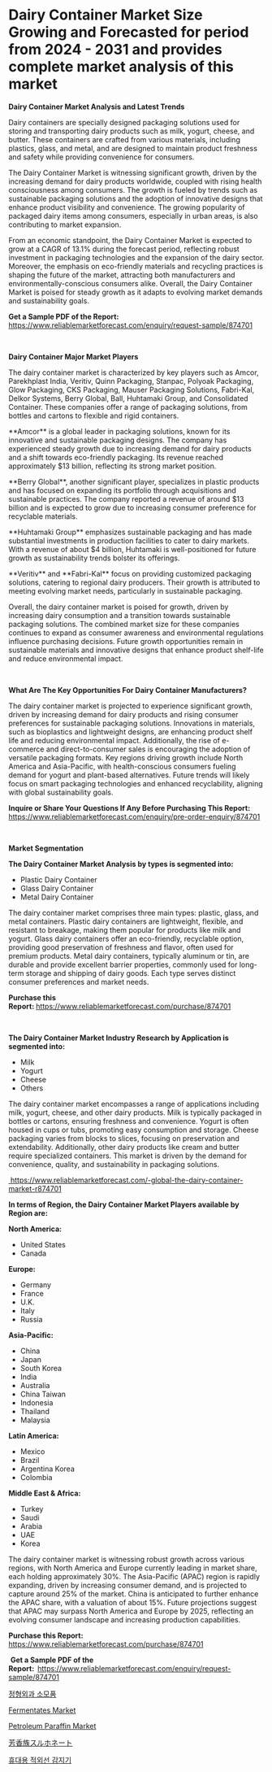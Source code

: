<p><h1>Dairy Container Market Size Growing and Forecasted for period from 2024 - 2031 and provides complete market analysis of this market</h1></p><p><strong>Dairy Container Market Analysis and Latest Trends</strong></p>
<p><p>Dairy containers are specially designed packaging solutions used for storing and transporting dairy products such as milk, yogurt, cheese, and butter. These containers are crafted from various materials, including plastics, glass, and metal, and are designed to maintain product freshness and safety while providing convenience for consumers.</p><p>The Dairy Container Market is witnessing significant growth, driven by the increasing demand for dairy products worldwide, coupled with rising health consciousness among consumers. The growth is fueled by trends such as sustainable packaging solutions and the adoption of innovative designs that enhance product visibility and convenience. The growing popularity of packaged dairy items among consumers, especially in urban areas, is also contributing to market expansion.</p><p>From an economic standpoint, the Dairy Container Market is expected to grow at a CAGR of 13.1% during the forecast period, reflecting robust investment in packaging technologies and the expansion of the dairy sector. Moreover, the emphasis on eco-friendly materials and recycling practices is shaping the future of the market, attracting both manufacturers and environmentally-conscious consumers alike. Overall, the Dairy Container Market is poised for steady growth as it adapts to evolving market demands and sustainability goals.</p></p>
<p><strong>Get a Sample PDF of the Report:&nbsp;</strong> <a href="https://www.reliablemarketforecast.com/enquiry/request-sample/874701">https://www.reliablemarketforecast.com/enquiry/request-sample/874701</a></p>
<p>&nbsp;</p>
<p><strong>Dairy Container Major Market Players</strong></p>
<p><p>The dairy container market is characterized by key players such as Amcor, Parekhplast India, Veritiv, Quinn Packaging, Stanpac, Polyoak Packaging, Glow Packaging, CKS Packaging, Mauser Packaging Solutions, Fabri-Kal, Delkor Systems, Berry Global, Ball, Huhtamaki Group, and Consolidated Container. These companies offer a range of packaging solutions, from bottles and cartons to flexible and rigid containers.</p><p>**Amcor** is a global leader in packaging solutions, known for its innovative and sustainable packaging designs. The company has experienced steady growth due to increasing demand for dairy products and a shift towards eco-friendly packaging. Its revenue reached approximately $13 billion, reflecting its strong market position.</p><p>**Berry Global**, another significant player, specializes in plastic products and has focused on expanding its portfolio through acquisitions and sustainable practices. The company reported a revenue of around $13 billion and is expected to grow due to increasing consumer preference for recyclable materials.</p><p>**Huhtamaki Group** emphasizes sustainable packaging and has made substantial investments in production facilities to cater to dairy markets. With a revenue of about $4 billion, Huhtamaki is well-positioned for future growth as sustainability trends bolster its offerings.</p><p>**Veritiv** and **Fabri-Kal** focus on providing customized packaging solutions, catering to regional dairy producers. Their growth is attributed to meeting evolving market needs, particularly in sustainable packaging.</p><p>Overall, the dairy container market is poised for growth, driven by increasing dairy consumption and a transition towards sustainable packaging solutions. The combined market size for these companies continues to expand as consumer awareness and environmental regulations influence purchasing decisions. Future growth opportunities remain in sustainable materials and innovative designs that enhance product shelf-life and reduce environmental impact.</p></p>
<p>&nbsp;</p>
<p><strong>What Are The Key Opportunities For Dairy Container Manufacturers?</strong></p>
<p><p>The dairy container market is projected to experience significant growth, driven by increasing demand for dairy products and rising consumer preferences for sustainable packaging solutions. Innovations in materials, such as bioplastics and lightweight designs, are enhancing product shelf life and reducing environmental impact. Additionally, the rise of e-commerce and direct-to-consumer sales is encouraging the adoption of versatile packaging formats. Key regions driving growth include North America and Asia-Pacific, with health-conscious consumers fueling demand for yogurt and plant-based alternatives. Future trends will likely focus on smart packaging technologies and enhanced recyclability, aligning with global sustainability goals.</p></p>
<p><strong>Inquire or Share Your Questions If Any Before Purchasing This Report:</strong> <a href="https://www.reliablemarketforecast.com/enquiry/pre-order-enquiry/874701">https://www.reliablemarketforecast.com/enquiry/pre-order-enquiry/874701</a></p>
<p>&nbsp;</p>
<p><strong>Market Segmentation</strong></p>
<p><strong>The Dairy Container Market Analysis by types is segmented into:</strong></p>
<p><ul><li>Plastic Dairy Container</li><li>Glass Dairy Container</li><li>Metal Dairy Container</li></ul></p>
<p><p>The dairy container market comprises three main types: plastic, glass, and metal containers. Plastic dairy containers are lightweight, flexible, and resistant to breakage, making them popular for products like milk and yogurt. Glass dairy containers offer an eco-friendly, recyclable option, providing good preservation of freshness and flavor, often used for premium products. Metal dairy containers, typically aluminum or tin, are durable and provide excellent barrier properties, commonly used for long-term storage and shipping of dairy goods. Each type serves distinct consumer preferences and market needs.</p></p>
<p><strong>Purchase this Report:&nbsp;</strong><a href="https://www.reliablemarketforecast.com/purchase/874701">https://www.reliablemarketforecast.com/purchase/874701</a></p>
<p>&nbsp;</p>
<p><strong>The Dairy Container Market Industry Research by Application is segmented into:</strong></p>
<p><ul><li>Milk</li><li>Yogurt</li><li>Cheese</li><li>Others</li></ul></p>
<p><p>The dairy container market encompasses a range of applications including milk, yogurt, cheese, and other dairy products. Milk is typically packaged in bottles or cartons, ensuring freshness and convenience. Yogurt is often housed in cups or tubs, promoting easy consumption and storage. Cheese packaging varies from blocks to slices, focusing on preservation and extendability. Additionally, other dairy products like cream and butter require specialized containers. This market is driven by the demand for convenience, quality, and sustainability in packaging solutions.</p></p>
<p><a href="https://www.reliablemarketforecast.com/-global-the-dairy-container-market-r874701">&nbsp;https://www.reliablemarketforecast.com/-global-the-dairy-container-market-r874701</a></p>
<p><strong>In terms of Region, the Dairy Container Market Players available by Region are:</strong></p>
<p>
    <p> <strong> North America: </strong>
        <ul>
            <li>United States</li>
            <li>Canada</li>
        </ul>
        </p> 
    <p> <strong> Europe: </strong>
        <ul>
            <li>Germany</li>
            <li>France</li>
            <li>U.K.</li>
            <li>Italy</li>
            <li>Russia</li>
        </ul>
        </p> 
    <p> <strong> Asia-Pacific: </strong>
        <ul>
            <li>China</li>
            <li>Japan</li>
            <li>South Korea</li>
            <li>India</li>
            <li>Australia</li>
            <li>China Taiwan</li>
            <li>Indonesia</li>
            <li>Thailand</li>
            <li>Malaysia</li>
        </ul>
        </p> 
    <p> <strong> Latin America: </strong>
        <ul>
            <li>Mexico</li>
            <li>Brazil</li>
            <li>Argentina Korea</li>
            <li>Colombia</li>
        </ul>
        </p> 
    <p> <strong> Middle East & Africa: </strong>
        <ul>
            <li>Turkey</li>
            <li>Saudi</li>
            <li>Arabia</li>
            <li>UAE</li>
            <li>Korea</li>
        </ul>
    </p>
    </p>
<p><p>The dairy container market is witnessing robust growth across various regions, with North America and Europe currently leading in market share, each holding approximately 30%. The Asia-Pacific (APAC) region is rapidly expanding, driven by increasing consumer demand, and is projected to capture around 25% of the market. China is anticipated to further enhance the APAC share, with a valuation of about 15%. Future projections suggest that APAC may surpass North America and Europe by 2025, reflecting an evolving consumer landscape and increasing production capabilities.</p></p>
<p><strong>Purchase this Report: </strong><a href="https://www.reliablemarketforecast.com/purchase/874701">https://www.reliablemarketforecast.com/purchase/874701</a></p>
<p>&nbsp;<strong>Get a Sample PDF of the Report:&nbsp;&nbsp;</strong><a href="https://www.reliablemarketforecast.com/enquiry/request-sample/874701">https://www.reliablemarketforecast.com/enquiry/request-sample/874701</a></p>
<p><strong></strong></p>
<p><p><a href="https://medium.com/@deandreclark78/%EC%84%B8%EA%B3%84-orthopedics-consumables-market-%EC%9D%80-2024%EC%97%90%EC%84%9C-2031%EB%A1%9C-%EC%97%B0%ED%8F%89%EA%B7%A0-%EC%A6%9D%EA%B0%80%EC%9C%A8%EC%9D%84-%EB%B3%B4%EC%9D%BC-%EA%B2%83%EC%9C%BC%EB%A1%9C-%EC%98%88%EC%83%81%EB%90%A9%EB%8B%88%EB%8B%A4-9dfbf1fe8471">정형외과 소모품</a></p><p><a href="https://medium.com/@jariartemva9/the-market-for-fermentates-market-is-examined-in-this-report-along-with-the-factors-that-are-dc7ed90bee12">Fermentates Market</a></p><p><a href="https://issuu.com/reportprime-2/docs/petroleum-paraffin-market-size-2030_a3b3ae3b1d9794">Petroleum Paraffin Market</a></p><p><a href="https://medium.com/@berryguann/aromatic-sulfonate-market-%E3%81%AF-%E3%82%B3%E3%82%B9%E3%83%88%E7%AE%A1%E7%90%86%E3%81%A8%E5%8A%B9%E7%8E%87%E5%90%91%E4%B8%8A%E3%82%92%E5%84%AA%E5%85%88%E3%81%97%E3%81%BE%E3%81%99-%E3%81%95%E3%82%89%E3%81%AB-%E5%A0%B1%E5%91%8A%E6%9B%B8%E3%81%AF%E5%B8%82%E5%A0%B4%E3%81%AE%E9%9C%80%E8%A6%81%E9%9D%A2%E3%81%A8%E4%BE%9B%E7%B5%A6%E9%9D%A2%E3%81%AE%E4%B8%A1%E6%96%B9%E3%82%92%E3%82%AB%E3%83%90%E3%83%BC%E3%81%97%E3%81%A6%E3%81%84%E3%81%BE%E3%81%99-aromatic-sulfonate-9a8b6efd4807">芳香族スルホネート</a></p><p><a href="https://medium.com/@deandreclark78/potable-infrared-detector-market-%EC%9D%98-%EA%B8%80%EB%A1%9C%EB%B2%8C-%EC%8B%9C%EC%9E%A5-%EA%B0%9C%EC%9A%94%EB%8A%94-%EC%A0%84-%EC%84%B8%EA%B3%84-%EB%B0%8F-%EC%A3%BC%EC%9A%94-%EC%8B%9C%EC%9E%A5%EC%9D%98-%EC%82%B0%EC%97%85%EC%97%90-%EC%98%81%ED%96%A5%EC%9D%84-%EB%AF%B8%EC%B9%98%EB%8A%94-%EC%A3%BC%EC%9A%94-%ED%8A%B8%EB%A0%8C%EB%93%9C%EC%97%90-%EB%8C%80%ED%95%9C-%EB%8F%85%ED%8A%B9%ED%95%9C-%EA%B4%80%EC%A0%90%EC%9D%84-%EC%A0%9C%EA%B3%B5%ED%95%A9%EB%8B%88%EB%8B%A4-2c0443024d71">휴대용 적외선 감지기</a></p></p>